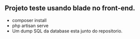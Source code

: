 
## Projeto teste usando blade no front-end.

- composer install
- php artisan serve
- Um dump SQL da database esta junto do repositorio.
